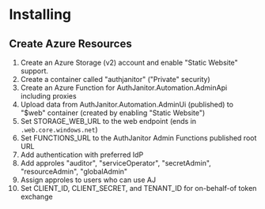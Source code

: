 # Installing
## Create Azure Resources
1. Create an Azure Storage (v2) account and enable "Static Website" support.
2. Create a container called "authjanitor" ("Private" security)
3. Create an Azure Function for AuthJanitor.Automation.AdminApi including proxies
4. Upload data from AuthJanitor.Automation.AdminUi (published) to "$web" container (created by enabling "Static Website")
5. Set STORAGE_WEB_URL to the web endpoint (ends in `.web.core.windows.net`)
6. Set FUNCTIONS_URL to the AuthJanitor Admin Functions published root URL
7. Add authentication with preferred IdP
8. Add approles "auditor", "serviceOperator", "secretAdmin", "resourceAdmin", "globalAdmin"
9. Assign approles to users who can use AJ
10. Set CLIENT_ID, CLIENT_SECRET, and TENANT_ID for on-behalf-of token exchange
